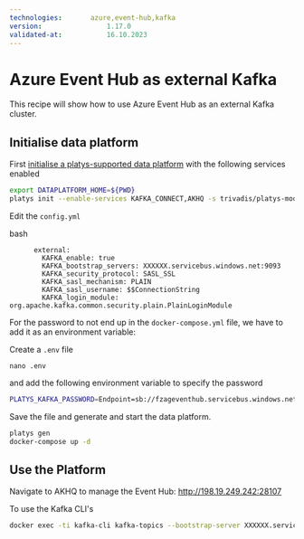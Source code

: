 ```yaml
---
technologies:       azure,event-hub,kafka
version:				1.17.0
validated-at:			16.10.2023
---
```


# Azure Event Hub as external Kafka

This recipe will show how to use Azure Event Hub as an external Kafka cluster. 

## Initialise data platform

First [initialise a platys-supported data platform](../documentation/getting-started) with the following services enabled

```bash
export DATAPLATFORM_HOME=${PWD}
platys init --enable-services KAFKA_CONNECT,AKHQ -s trivadis/platys-modern-data-platform -w 1.16.0
```

Edit the `config.yml` 

bash
```
      external:
        KAFKA_enable: true
        KAFKA_bootstrap_servers: XXXXXX.servicebus.windows.net:9093
        KAFKA_security_protocol: SASL_SSL
        KAFKA_sasl_mechanism: PLAIN
        KAFKA_sasl_username: $$ConnectionString
        KAFKA_login_module: org.apache.kafka.common.security.plain.PlainLoginModule
```

For the password to not end up in the `docker-compose.yml` file, we have to add it as an environment variable:

Create a `.env` file 

```
nano .env
```

and add the following environment variable to specify the password 

```bash
PLATYS_KAFKA_PASSWORD=Endpoint=sb://fzageventhub.servicebus.windows.net/;SharedAccessKeyName=RootManageSharedAccessKey;SharedAccessKey=F1pPaMBrrSNaMyuxzhLgBG8LhkxQd/QEc+AEhO/DyKo=
```

Save the file and generate and start the data platform.

```bash
platys gen
docker-compose up -d
```

## Use the Platform

Navigate to AKHQ to manage the Event Hub: <http://198.19.249.242:28107>

To use the Kafka CLI's

```bash
docker exec -ti kafka-cli kafka-topics --bootstrap-server XXXXXX.servicebus.windows.net:9093 --command-config config.properties --list
```

